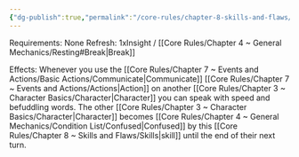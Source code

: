 ```yaml
---
{"dg-publish":true,"permalink":"/core-rules/chapter-8-skills-and-flaws/skill-list/insight/rank-3/twisted-speech/"}
---
```


Requirements: None
Refresh: 1xInsight / [[Core Rules/Chapter 4 ~ General Mechanics/Resting#Break\|Break]]

Effects:
Whenever you use the [[Core Rules/Chapter 7 ~ Events and Actions/Basic Actions/Communicate\|Communicate]] [[Core Rules/Chapter 7 ~ Events and Actions/Actions\|Action]] on another [[Core Rules/Chapter 3 ~ Character Basics/Character\|Character]] you can speak with speed and befuddling words. The other [[Core Rules/Chapter 3 ~ Character Basics/Character\|Character]] becomes [[Core Rules/Chapter 4 ~ General Mechanics/Condition List/Confused\|Confused]] by this [[Core Rules/Chapter 8 ~ Skills and Flaws/Skills\|skill]] until the end of their next turn.